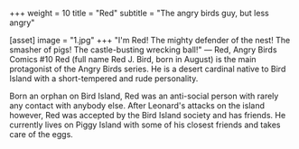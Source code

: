 +++
weight = 10
title = "Red"
subtitle = "The angry birds guy, but less angry"

[asset]
  image = "1.jpg"
+++
"I'm Red! The mighty defender of the nest! The smasher of pigs! The castle-busting wrecking ball!"
— Red, Angry Birds Comics #10
Red (full name Red J. Bird, born in August) is the main protagonist of the Angry Birds series. He is a desert cardinal native to Bird Island with a short-tempered and rude personality.

Born an orphan on Bird Island, Red was an anti-social person with rarely any contact with anybody else. After Leonard's attacks on the island however, Red was accepted by the Bird Island society and has friends. He currently lives on Piggy Island with some of his closest friends and takes care of the eggs.